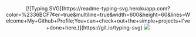 <div align="center">
  [![Typing SVG](https://readme-typing-svg.herokuapp.com?color=%2336BCF7&center=true&multiline=true&width=600&height=60&lines=Welcome+My+Github+Profile;You+can+check+out+the+simple+projects+I've+done+here.)](https://git.io/typing-svg)

<img src="https://github-readme-stats.vercel.app/api/top-langs/?username=bestinspire&layout=compact)](https://github.com/bestinspire/github-readme-stats">
</div>
